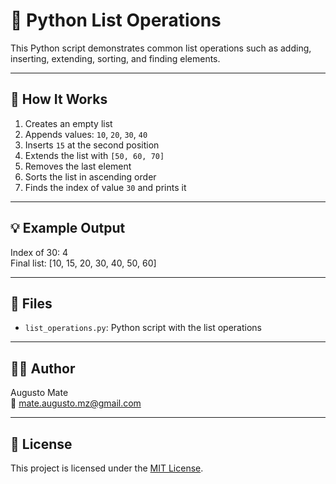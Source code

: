 # 🧾 Python List Operations

This Python script demonstrates common list operations such as adding, inserting, extending, sorting, and finding elements.

---

## 🚀 How It Works

1. Creates an empty list  
2. Appends values: `10`, `20`, `30`, `40`  
3. Inserts `15` at the second position  
4. Extends the list with `[50, 60, 70]`  
5. Removes the last element  
6. Sorts the list in ascending order  
7. Finds the index of value `30` and prints it

---

## 💡 Example Output

Index of 30: 4  
Final list: [10, 15, 20, 30, 40, 50, 60]

---

## 📂 Files

- `list_operations.py`: Python script with the list operations

---

## 🧑‍💻 Author

Augusto Mate  
📧 mate.augusto.mz@gmail.com

---

## 🪪 License

This project is licensed under the [MIT License](LICENSE).
